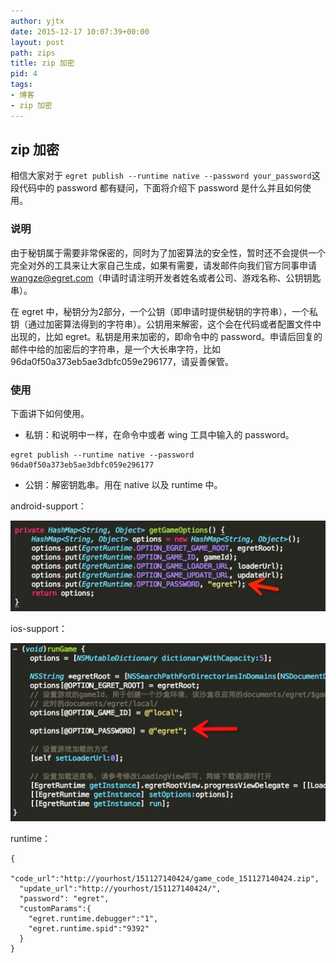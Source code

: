 ```yaml
---
author: yjtx
date: 2015-12-17 10:07:39+00:00
layout: post
path: zips
title: zip 加密
pid: 4
tags:
- 博客
- zip 加密
---
```




## zip 加密

相信大家对于 ```egret publish --runtime native --password your_password```这段代码中的 password 都有疑问，下面将介绍下 password 是什么并且如何使用。


### 说明
由于秘钥属于需要非常保密的，同时为了加密算法的安全性，暂时还不会提供一个完全对外的工具来让大家自己生成，如果有需要，请发邮件向我们官方同事申请 wangze@egret.com（申请时请注明开发者姓名或者公司、游戏名称、公钥钥匙串）。

在 egret 中，秘钥分为2部分，一个公钥（即申请时提供秘钥的字符串），一个私钥（通过加密算法得到的字符串）。公钥用来解密，这个会在代码或者配置文件中出现的，比如 egret。私钥是用来加密的，即命令中的 password。申请后回复的邮件中给的加密后的字符串，是一个大长串字符，比如 96da0f50a373eb5ae3dbfc059e296177，请妥善保管。

### 使用

下面讲下如何使用。

* 私钥：和说明中一样，在命令中或者 wing 工具中输入的 password。

~~~
egret publish --runtime native --password 96da0f50a373eb5ae3dbfc059e296177
~~~


* 公钥：解密钥匙串。用在 native 以及 runtime 中。

 
 android-support：
 
 ![](zips/1.jpg)
 
 ios-support：
 
 ![](zips/2.png)
 
 runtime：
 
~~~
{
  "code_url":"http://yourhost/151127140424/game_code_151127140424.zip",
  "update_url":"http://yourhost/151127140424/",
  "password": "egret",
  "customParams":{
	"egret.runtime.debugger":"1",
	"egret.runtime.spid":"9392"
  }
}
~~~